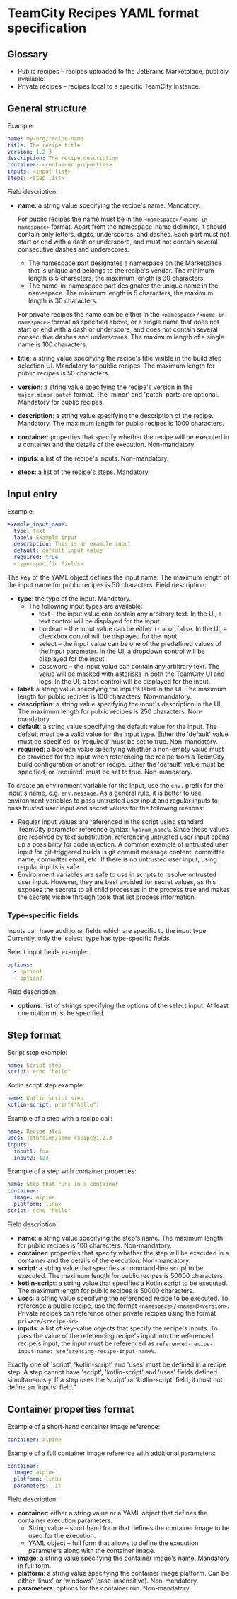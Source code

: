 # TeamCity Recipes YAML format specification

## Glossary

* Public recipes – recipes uploaded to the JetBrains Marketplace, publicly available.
* Private recipes – recipes local to a specific TeamCity instance.

## General structure

Example:
```yaml
name: my-org/recipe-name
title: The recipe title
version: 1.2.3
description: The recipe description
container: <container properties>
inputs: <input list>
steps: <step list>
```

Field description:

* **name**: a string value specifying the recipe's name. Mandatory.

  For public recipes the name must be in the ```<namespace>/<name-in-namespace>``` format. Apart from the namespace-name delimiter, it should contain only letters, digits, underscores, and dashes. Each part must not start or end with a dash or underscore, and must not contain several consecutive dashes and underscores.
    * The namespace part designates a namespace on the Marketplace that is unique and belongs to the recipe's vendor. The minimum length is 5 characters, the maximum length is 30 characters.
    * The name-in-namespace part designates the unique name in the namespace. The minimum length is 5 characters, the maximum length is 30 characters.

  For private recipes the name can be either in the ```<namespace>/<name-in-namespace>``` format as specified above, or a single name that does not start or end with a dash or underscore, and does not contain several consecutive dashes and underscores. The maximum length of a single name is 100 characters.
* **title**: a string value specifying the recipe's title visible in the build step selection UI. Mandatory for public recipes. The maximum length for public recipes is 50 characters.
* **version**: a string value specifying the recipe's version in the ```major.minor.patch``` format. The 'minor' and 'patch' parts are optional. Mandatory for public recipes.
* **description**: a string value specifying the description of the recipe. Mandatory. The maximum length for public recipes is 1000 characters.
* **container**: properties that specify whether the recipe will be executed in a container and the details of the execution. Non-mandatory.
* **inputs**: a list of the recipe's inputs. Non-mandatory.
* **steps**: a list of the recipe's steps. Mandatory.

## Input entry

Example:
```yaml
example_input_name:
  type: text
  label: Example input
  description: This is an example input
  default: default input value
  required: true
  <type-specific fields>
```

The key of the YAML object defines the input name. The maximum length of the input name for public recipes is 50 characters.
Field description:

* **type**: the type of the input. Mandatory.
  * The following input types are available:
    * text – the input value can contain any arbitrary text. In the UI, a text control will be displayed for the input.
    * boolean – the input value can be either ```true``` or ```false```. In the UI, a checkbox control will be displayed for the input.
    * select – the input value can be one of the predefined values of the input parameter. In the UI, a dropdown control will be displayed for the input.
    * password – the input value can contain any arbitrary text. The value will be masked with asterisks in both the TeamCity UI and logs. In the UI, a text control will be displayed for the input.
* **label**: a string value specifying the input's label in the UI. The maximum length for public recipes is 100 characters. Non-mandatory.
* **description**: a string value specifying the input's description in the UI. The maximum length for public recipes is 250 characters. Non-mandatory.
* **default**: a string value specifying the default value for the input. The default must be a valid value for the input type. Either the 'default' value must be specified, or 'required' must be set to true. Non-mandatory.
* **required**: a boolean value specifying whether a non-empty value must be provided for the input when referencing the recipe from a TeamCity build configuration or another recipe. Either the 'default' value must be specified, or 'required' must be set to true. Non-mandatory.

To create an environment variable for the input, use the ```env.``` prefix for the input's name, e.g. ```env.message```.
As a general rule, it is better to use environment variables to pass untrusted user input and regular inputs to pass trusted user input and secret values for the following reasons:
* Regular input values are referenced in the script using standard TeamCity parameter reference syntax: ```%param_name%```. Since these values are resolved by text substitution, referencing untrusted user input opens up a possibility for code injection. A common example of untrusted user input for git-triggered builds is git commit message content, committer name, committer email, etc. If there is no untrusted user input, using regular inputs is safe.
* Environment variables are safe to use in scripts to resolve untrusted user input. However, they are best avoided for secret values, as this exposes the secrets to all child processes in the process tree and makes the secrets visible through tools that list process information.

### Type-specific fields

Inputs can have additional fields which are specific to the input type. Currently, only the 'select' type has type-specific fields.

Select input fields example:
```yaml
options:
  - option1
  - option2
```

Field description:

* **options**: list of strings specifying the options of the select input. At least one option must be specified.

## Step format

Script step example:
```yaml
name: Script step
script: echo "hello"
```

Kotlin script step example:
```yaml
name: Kotlin script step
kotlin-script: print("hello")
```

Example of a step with a recipe call:
```yaml
name: Recipe step
uses: jetbrains/some_recipe@1.2.3
inputs:
  input1: foo
  input2: 123
```

Example of a step with container properties:
```yaml
name: Step that runs in a container
container:
  image: alpine
  platform: linux
script: echo "hello"
```

Field description:

* **name**: a string value specifying the step's name. The maximum length for public recipes is 100 characters. Non-mandatory.
* **container**: properties that specify whether the step will be executed in a container and the details of the execution. Non-mandatory.
* **script**: a string value that specifies a command-line script to be executed. The maximum length for public recipes is 50000 characters.
* **kotlin-script**: a string value that specifies a Kotlin script to be executed. The maximum length for public recipes is 50000 characters.
* **uses**: a string value specifying the referenced recipe to be executed. To reference a public recipe, use the format ```<namespace>/<name>@<version>```. Private recipes can reference other private recipes using the format ```private/<recipe-id>```.
* **inputs**: a list of key-value objects that specify the recipe's inputs. To pass the value of the referencing recipe's input into the referenced recipe's input, the input must be referenced as ```referenced-recipe-input-name: %referencing-recipe-input-name%```.

Exactly one of 'script', 'kotlin-script' and 'uses' must be defined in a recipe step. A step cannot have 'script', 'kotlin-script' and 'uses' fields defined simultaneously. If a step uses the ‘script’ or ‘kotlin-script’ field, it must not define an ‘inputs’ field.”

## Container properties format

Example of a short-hand container image reference:
```yaml
container: alpine
```

Example of a full container image reference with additional parameters:
```yaml
container:
  image: alpine
  platform: linux
  parameters: -it
```

Field description:

* **container**: either a string value or a YAML object that defines the container execution parameters.
  * String value – short hand form that defines the container image to be used for the execution.
  * YAML object – full form that allows to define the execution parameters along with the container image.
* **image**: a string value specifying the container image's name. Mandatory in full form.
* **platform**: a string value specifying the container image platform. Can be either 'linux' or 'windows' (case-insensitive). Non-mandatory.
* **parameters**: options for the container run. Non-mandatory.